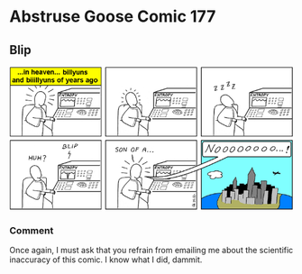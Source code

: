 # Abstruse Goose Comic 177
## Blip

![image](blip.png)
### Comment
Once again, I must ask that you refrain from emailing me about the scientific inaccuracy of this comic.  I know what I did, dammit.
